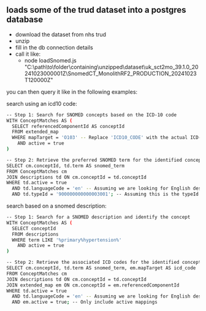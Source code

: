 ## loads some of the trud dataset into a postgres database
 - download the dataset from nhs trud
 - unzip
 - fill in the db connection details
 - call it like:
    - node loadSnomed.js "C:\\path\\to\\folder\\containing\\unzipped\\dataset\\uk_sct2mo_39.1.0_20241023000001Z\\SnomedCT_MonolithRF2_PRODUCTION_20241023T120000Z"

you can then query it like in the following examples:

search using an icd10 code:
```bash
-- Step 1: Search for SNOMED concepts based on the ICD-10 code
WITH ConceptMatches AS (
  SELECT referencedComponentId AS conceptId
  FROM extended_map
  WHERE mapTarget = 'O103' -- Replace 'ICD10_CODE' with the actual ICD-10 code you are searching for
    AND active = true
)

-- Step 2: Retrieve the preferred SNOMED term for the identified concepts
SELECT cm.conceptId, td.term AS snomed_term
FROM ConceptMatches cm
JOIN descriptions td ON cm.conceptId = td.conceptId
WHERE td.active = true
  AND td.languageCode = 'en' -- Assuming we are looking for English descriptions
  AND td.typeId = '900000000000003001'; -- Assuming this is the typeId for preferred terms

```

search based on a snomed description:
```bash
-- Step 1: Search for a SNOMED description and identify the concept
WITH ConceptMatches AS (
  SELECT conceptId
  FROM descriptions
  WHERE term LIKE '%primary%hypertension%'
    AND active = true
)

-- Step 2: Retrieve the associated ICD codes for the identified concept
SELECT cm.conceptId, td.term AS snomed_term, em.mapTarget AS icd_code
FROM ConceptMatches cm
JOIN descriptions td ON cm.conceptId = td.conceptId
JOIN extended_map em ON cm.conceptId = em.referencedComponentId
WHERE td.active = true
  AND td.languageCode = 'en' -- Assuming we are looking for English descriptions
  AND em.active = true; -- Only include active mappings
```